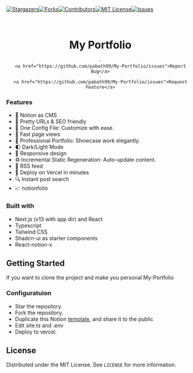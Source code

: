 [![Stargazers][stars-shield]][stars-url][![Forks][forks-shield]][forks-url][![Contributors][contributors-shield]][contributors-url][![MIT License][license-shield]][license-url][![Issues][issues-shield]][issues-url]

<br/>
<div align="center">
  <a href="https://github.com/pabath99/My-Portfolio">
  </a>
  <h1 align="center">My Portfolio</h1>
  <p>

    ·
    <a href="https://github.com/pabath99/My-Portfolio/issues">Report Bug</a>
    ·
    <a href="https://github.com/pabath99/My-Portfolio/issues">Request Feature</a>
  </p>
</div>

<!-- ABOUT THE PROJECT -->

### Features

- 📒 Notion as CMS
- 👀 Pretty URLs & SEO friendly
- 🤖 One Config File: Customize with ease.
- 🚀 Fast page views
- 💼 Professional Portfolio: Showcase work elegantly.
- 🌓 Dark/Light Mode
- 📱 Responsive design
- ♻️ Incremental Static Regeneration: Auto-update content.
- 📰 RSS feed
- 🚀 Deploy on Vercel in minutes
- 🔍 Instant post search
- 📈 notionfolio

### Built with

- Next.js (v13 with app dir) and React
- Typescript
- Tailwind CSS
- Shadcn-ui as starter components
- React-notion-x

## Getting Started

If you want to clone the project and make you personal My-Portfolio

### Configuratuion
- Star the repository.
- Fork the repository.
- Duplicate this Notion [template](https://false-pet-eaa.notion.site/c33e84a94ba3475c90559fe789421802?v=f0293bc588c846a18cbf57195d8a445b), and share it to the public
- Edit site.ts and .env
- Deploy to vercel.

<!-- LICENSE -->

## License

Distributed under the MIT License. See `LICENSE` for more information.

[contributors-shield]: https://img.shields.io/github/contributors/pabath99/My-Portfolio.svg?style=for-the-badge
[contributors-url]: https://github.com/pabath99/My-Portfolio/graphs/contributors
[forks-shield]: https://img.shields.io/github/forks/pabath99/My-Portfolio.svg?style=for-the-badge
[forks-url]: https://github.com/pabath99/My-Portfolio.svg/network/members
[stars-shield]: https://img.shields.io/github/stars/pabath99/My-Portfolio.svg?style=for-the-badge
[stars-url]: https://github.com/vercel/vercel.svg/stargazers
[issues-shield]: https://img.shields.io/github/issues/pabath99/My-Portfolio.svg?style=for-the-badge
[issues-url]: https://github.com/pabath99/My-Portfolio.svg/issues
[license-shield]: https://img.shields.io/github/license/pabath99/My-Portfolio.svg?style=for-the-badge
[license-url]: https://github.com/pabath99/My-Portfolio.svg/blob/master/LICENSE.txt
